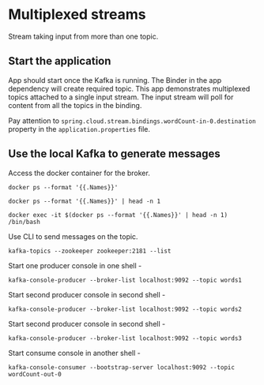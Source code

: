 # Multiplexed streams 
Stream taking input from more than one topic.

## Start the application 
App should start once the Kafka is running. 
The Binder in the app dependency will create required topic. 
This app demonstrates multiplexed topics attached to a single input stream.
The input stream will poll for content from all the topics in the binding. 

Pay attention to `spring.cloud.stream.bindings.wordCount-in-0.destination` property in the `application.properties` file.

## Use the local Kafka to generate messages
Access the docker container for the broker.

`docker ps --format '{{.Names}}'`

`docker ps --format '{{.Names}}' | head -n 1`

`docker exec -it $(docker ps --format '{{.Names}}' | head -n 1) /bin/bash`

Use CLI to send messages on the topic. 

`kafka-topics --zookeeper zookeeper:2181 --list`

Start one producer console in one shell - 

`kafka-console-producer --broker-list localhost:9092 --topic words1`

Start second producer console in second shell - 

`kafka-console-producer --broker-list localhost:9092 --topic words2`

Start second producer console in second shell - 

`kafka-console-producer --broker-list localhost:9092 --topic words3`

Start consume console in another shell - 

`kafka-console-consumer --bootstrap-server localhost:9092 --topic wordCount-out-0`